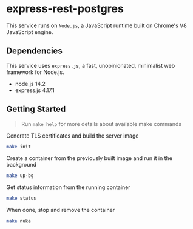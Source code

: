 # express-rest-postgres

This service runs on `Node.js`, a JavaScript runtime built on Chrome's V8 JavaScript engine.

## Dependencies

This service uses `express.js`, a fast, unopinionated, minimalist web framework for Node.js.

- node.js 14.2
- express.js 4.17.1

## Getting Started

> Run `make help` for more details about available make commands

Generate TLS certificates and build the server image

```bash
make init
```

Create a container from the previously built image and run it in the background

```bash
make up-bg
```

Get status information from the running container

```bash
make status
```

When done, stop and remove the container

```bash
make nuke
```
